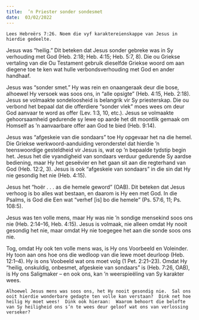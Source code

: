 ```yaml
---
title:  ’n Priester sonder sondesmet
date:  03/02/2022
---
```


`Lees Hebreërs 7:26. Noem die vyf karaktereienskappe van Jesus in hierdie gedeelte.`

Jesus was “heilig.” Dit beteken dat Jesus sonder gebreke was in Sy verhouding met God (Heb. 2:18; Heb. 4:15; Heb. 5:7, 8). Die ou Griekse vertaling van die Ou Testament gebruik dieselfde Griekse woord om aan diegene toe te ken wat hulle verbondsverhouding met God en ander handhaaf.

Jesus was “sonder smet.” Hy was rein en onaangeraak deur die bose, alhoewel Hy versoek was soos ons, in “alle opsigte” (Heb. 4:15, Heb. 2:18). Jesus se volmaakte sondeloosheid is belangrik vir Sy priesterskap.  Die ou  verbond het bepaal dat die offerdiere “sonder vlek” moes wees om deur God aanvaar te word as offer (Lev. 1:3, 10, etc.). Jesus se volmaakte gehoorsaamheid gedurende sy lewe op aarde het dit moontlik gemaak om Homself as ’n aanvaarbare offer aan God te bied (Heb. 9:14).

Jesus was “afgeskeie van die sondaars” toe Hy opgevaar het na die hemel. Die Griekse werkwoord-aanduiding veronderstel dat hierdie ’n teenswoordige gesteldheid vir Jesus is, wat op ’n bepaalde tydstip begin het. Jesus het die vyandigheid van sondaars verduur gedurende Sy aardse bediening, maar Hy het geseëvier en het gaan sit aan die regterhand van God (Heb. 12:2, 3). Jesus is ook “afgeskeie van sondaars” in die sin dat Hy nie gesondig het nie (Heb. 4:15).

Jesus het “hoër . . . as die hemele geword” (OAB). Dit beteken dat Jesus verhoog is bo alles wat bestaan, en daarom is Hy een met God.  In die Psalms, is God die Een wat “verhef [is] bo die hemele” (Ps. 57:6, 11; Ps. 108:5).

Jesus was ten volle mens, maar Hy was nie ’n sondige mensekind soos ons nie (Heb. 2:14–16, Heb. 4:15). Jesus is volmaak, nie alleen omdat Hy nooit gesondig het nie, maar omdat Hy nie toegegee het aan die sonde soos ons nie.

Tog, omdat Hy ook ten volle mens was, is Hy ons Voorbeeld en Voleinder. Hy toon aan ons hoe ons die wedloop van die lewe moet deurloop (Heb. 12:1–4). Hy is ons Voobeeld wat ons moet volg (1 Pet. 2:21–23). Omdat Hy  “heilig, onskuldig, onbesmet, afgeskeie van sondaars” is (Heb. 7:26, OAB), is Hy ons Saligmaker – en ook ons, kan ’n weerspieëling van Sy karakter wees.

`Alhoewel Jesus mens was soos ons, het Hy nooit gesondig nie.  Sal ons ooit hierdie wonderbare gedagte ten volle kan verstaan?  Dink net hoe heilig Hy moet wees!  Dink ook hieraan:  Waarom behoort die belofte van Sy heiligheid ons s’n te wees deur geloof wat ons van verlossing verseker?`